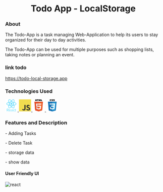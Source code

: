 <h1 align="center">Todo App - LocalStorage</h1>

<h3>About</h3>
<p>The Todo-App is a task managing Web-Application to help its users to stay organized for their day to day activities.</p> 
<p>The Todo-App can be used for multiple purposes such as shopping lists, taking notes or planning an event.</p>
<h3>link todo</h3>
<a href="https://todo-local-storage-seven.vercel.app/" target="_blank">https://todo-local-storage.app<a/>
<h3>Technologies Used</h3>
<p> <a href="https://reactjs.org/" target="_blank"> <img src="https://raw.githubusercontent.com/devicons/devicon/master/icons/react/react-original-wordmark.svg" alt="react" width="40" height="40"/> </a>
<a href="https://developer.mozilla.org/en-US/docs/Web/JavaScript" target="_blank"> <img src="https://raw.githubusercontent.com/devicons/devicon/master/icons/javascript/javascript-original.svg" alt="javascript" width="40" height="40"/> </a> 
<a href="https://www.w3.org/html/" target="_blank"> <img src="https://raw.githubusercontent.com/devicons/devicon/master/icons/html5/html5-original-wordmark.svg" alt="html5" width="40" height="40"/> </a><a href="https://www.w3schools.com/css/" target="_blank"> <img src="https://raw.githubusercontent.com/devicons/devicon/master/icons/css3/css3-original-wordmark.svg" alt="css3" width="40" height="40"/> </a></p>
<h3>Features and Description</h3>
<p>- Adding Tasks</p>
<p>- Delete Task</p>
<p>- storage data</p>
<p>- show data</p>

<p>
<h4>User Friendly UI</h4>
 <img src="https://user-images.githubusercontent.com/99207823/221408492-5931f907-45a6-4d19-b733-bc05422fe282.png" alt="react" /> 


</p>

